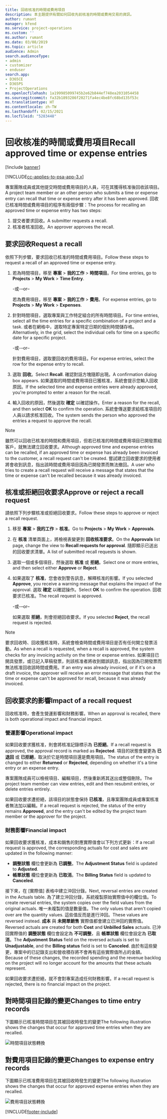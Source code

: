 ```yaml
---
title: 回收核准的時間或費用項目
description: 本主題提供有關如何回收先前核准的時間或費用交易的資訊。
author: rumant
manager: kfend
ms.service: project-operations
ms.custom: ''
ms.author: rumant
ms.date: 03/08/2019
ms.topic: article
audience: Admin
search.audienceType:
- admin
- customizer
- enduser
search.app:
- D365CE
- D365PS
- ProjectOperations
ms.openlocfilehash: 1a199985099745b2e62b844ef748ea2031054458
ms.sourcegitcommit: fa32b1893286f20271fa4ec4be8fc68bd135f53c
ms.translationtype: HT
ms.contentlocale: zh-TW
ms.lasthandoff: 02/15/2021
ms.locfileid: "5283448"
---
```

# <a name="recall-approved-time-or-expense-entries"></a><span data-ttu-id="45ff1-103">回收核准的時間或費用項目</span><span class="sxs-lookup"><span data-stu-id="45ff1-103">Recall approved time or expense entries</span></span>

[!include [banner](../includes/psa-now-project-operations.md)]

[!INCLUDE[cc-applies-to-psa-app-3.x](../includes/cc-applies-to-psa-app-3x.md)]

<span data-ttu-id="45ff1-104">專案團隊成員或其他提交時間或費用項目的人員，可在其獲得核准後回收該項目。</span><span class="sxs-lookup"><span data-stu-id="45ff1-104">A project team member or an other person who submits a time or expense entry can recall that time or expense entry after it has been approved.</span></span> <span data-ttu-id="45ff1-105">回收已核准時間或費用項目的程序有兩個步驟：</span><span class="sxs-lookup"><span data-stu-id="45ff1-105">The process for recalling an approved time or expense entry has two steps:</span></span>

1. <span data-ttu-id="45ff1-106">提交者要求回收。</span><span class="sxs-lookup"><span data-stu-id="45ff1-106">A submitter requests a recall.</span></span>
2. <span data-ttu-id="45ff1-107">核准者核准回收。</span><span class="sxs-lookup"><span data-stu-id="45ff1-107">An approver approves the recall.</span></span>

## <a name="request-a-recall"></a><span data-ttu-id="45ff1-108">要求回收</span><span class="sxs-lookup"><span data-stu-id="45ff1-108">Request a recall</span></span>

<span data-ttu-id="45ff1-109">依照下列步驟，要求回收已核准的時間或費用項目。</span><span class="sxs-lookup"><span data-stu-id="45ff1-109">Follow these steps to request a recall of an approved time or expense entry.</span></span>

1. <span data-ttu-id="45ff1-110">若為時間項目，移至 **專案** \> **我的工作** \> **時間項目**。</span><span class="sxs-lookup"><span data-stu-id="45ff1-110">For time entries, go to **Projects** \> **My Work** \> **Time Entry**.</span></span>

    <span data-ttu-id="45ff1-111">-或-</span><span class="sxs-lookup"><span data-stu-id="45ff1-111">–or–</span></span>

    <span data-ttu-id="45ff1-112">若為費用項目，移至 **專案** \> **我的工作** \> **費用**。</span><span class="sxs-lookup"><span data-stu-id="45ff1-112">For expense entries, go to **Projects** \> **My Work** \> **Expenses**.</span></span>

2. <span data-ttu-id="45ff1-113">針對時間項目，選取專案與工作特定組合的所有時間項目。</span><span class="sxs-lookup"><span data-stu-id="45ff1-113">For time entries, select all the time entries for a specific combination of a project and a task.</span></span> <span data-ttu-id="45ff1-114">或者在網格中，選取特定專案特定日期的個別時間儲存格。</span><span class="sxs-lookup"><span data-stu-id="45ff1-114">Alternatively, in the grid, select the individual cells for time on a specific date for a specific project.</span></span>

    <span data-ttu-id="45ff1-115">-或-</span><span class="sxs-lookup"><span data-stu-id="45ff1-115">–or–</span></span>

    <span data-ttu-id="45ff1-116">針對費用項目，選取要回收的費用項目。</span><span class="sxs-lookup"><span data-stu-id="45ff1-116">For expense entries, select the row for the expense entry to recall.</span></span>

3. <span data-ttu-id="45ff1-117">選取 **回收**。</span><span class="sxs-lookup"><span data-stu-id="45ff1-117">Select **Recall**.</span></span> <span data-ttu-id="45ff1-118">確認對話方塊隨即出現。</span><span class="sxs-lookup"><span data-stu-id="45ff1-118">A confirmation dialog box appears.</span></span> <span data-ttu-id="45ff1-119">如果選取的時間或費用項目已獲核准，系統會提示您輸入回收原因。</span><span class="sxs-lookup"><span data-stu-id="45ff1-119">If the selected time and expense entries were already approved, you're prompted to enter a reason for the recall.</span></span>
4. <span data-ttu-id="45ff1-120">輸入回收的原因，然後選取 **確定** 以確認操作。</span><span class="sxs-lookup"><span data-stu-id="45ff1-120">Enter a reason for the recall, and then select **OK** to confirm the operation.</span></span> <span data-ttu-id="45ff1-121">系統會傳送要求給核准項目的人員以請求核准回收。</span><span class="sxs-lookup"><span data-stu-id="45ff1-121">The system sends the person who approved the entries a request to approve the recall.</span></span>

> [!NOTE]
> <span data-ttu-id="45ff1-122">雖然可以回收已核准的時間和費用項目，但若已核准的時間或費用項目已開發票給客戶，就無法建立回收要求。</span><span class="sxs-lookup"><span data-stu-id="45ff1-122">Although approved time and expense entries can be recalled, if an approved time or expense has already been invoiced to the customer, a recall request can't be created.</span></span> <span data-ttu-id="45ff1-123">嘗試建立回收要求的使用者將會收到訊息，指出該時間或費用項目因為已開發票而無法撤回。</span><span class="sxs-lookup"><span data-stu-id="45ff1-123">A user who tries to create a recall request will receive a message that states that the time or expense can't be recalled because it was already invoiced.</span></span>

## <a name="approve-or-reject-a-recall-request"></a><span data-ttu-id="45ff1-124">核准或拒絕回收要求</span><span class="sxs-lookup"><span data-stu-id="45ff1-124">Approve or reject a recall request</span></span>

<span data-ttu-id="45ff1-125">請依照下列步驟核准或拒絕回收要求。</span><span class="sxs-lookup"><span data-stu-id="45ff1-125">Follow these steps to approve or reject a recall request.</span></span>

1. <span data-ttu-id="45ff1-126">移至 **專案** \> **我的工作** \> **核准**。</span><span class="sxs-lookup"><span data-stu-id="45ff1-126">Go to **Projects** \> **My Work** \> **Approvals**.</span></span>
2. <span data-ttu-id="45ff1-127">在 **核准** 清單頁面上，將檢視表變更到 **回收核准要求**。</span><span class="sxs-lookup"><span data-stu-id="45ff1-127">On the **Approvals** list page, change the view to **Recall requests for approval**.</span></span> <span data-ttu-id="45ff1-128">隨即顯示已送出的回收要求清單。</span><span class="sxs-lookup"><span data-stu-id="45ff1-128">A list of submitted recall requests is shown.</span></span>
3. <span data-ttu-id="45ff1-129">選取一個或多個項目，然後選取 **核准** 或 **拒絕**。</span><span class="sxs-lookup"><span data-stu-id="45ff1-129">Select one or more entries, and then select either **Approve** or **Reject**.</span></span>
4. <span data-ttu-id="45ff1-130">如果選取了 **核准**，您會收到警告訊息，解釋核准的影響。</span><span class="sxs-lookup"><span data-stu-id="45ff1-130">If you selected **Approve**, you receive a warning message that explains the impact of the approval.</span></span> <span data-ttu-id="45ff1-131">選取 **確定** 以確認操作。</span><span class="sxs-lookup"><span data-stu-id="45ff1-131">Select **OK** to confirm the operation.</span></span> <span data-ttu-id="45ff1-132">回收要求已核准。</span><span class="sxs-lookup"><span data-stu-id="45ff1-132">The recall request is approved.</span></span>

    <span data-ttu-id="45ff1-133">-或-</span><span class="sxs-lookup"><span data-stu-id="45ff1-133">–or–</span></span>

    <span data-ttu-id="45ff1-134">如果選取 **拒絕**，則會拒絕回收要求。</span><span class="sxs-lookup"><span data-stu-id="45ff1-134">If you selected **Reject**, the recall request is rejected.</span></span>

> [!NOTE]
> <span data-ttu-id="45ff1-135">要求回收時、回收獲核准時，系統會檢查時間或費用項目是否有任何開立發票活動。</span><span class="sxs-lookup"><span data-stu-id="45ff1-135">As when a recall is requested, when a recall is approved, the system checks for any invoicing activity on the time or expense entries.</span></span> <span data-ttu-id="45ff1-136">如果項目已開具發票，或已記入草稿發票，則該核准者將收到錯誤訊息，指出因為已開發票而無法核准回收該時間或費用。</span><span class="sxs-lookup"><span data-stu-id="45ff1-136">If an entry was already invoiced, or if it's on a draft invoice, the approver will receive an error message that states that the time or expense can't be approved for recall, because it was already invoiced.</span></span>

## <a name="impact-of-a-recall-request"></a><span data-ttu-id="45ff1-137">回收要求的影響</span><span class="sxs-lookup"><span data-stu-id="45ff1-137">Impact of a recall request</span></span>

<span data-ttu-id="45ff1-138">回收核准時，會產生營運影響和財務影響。</span><span class="sxs-lookup"><span data-stu-id="45ff1-138">When an approval is recalled, there is both operational impact and financial impact.</span></span>

### <a name="operational-impact"></a><span data-ttu-id="45ff1-139">營運影響</span><span class="sxs-lookup"><span data-stu-id="45ff1-139">Operational impact</span></span>

<span data-ttu-id="45ff1-140">如果回收要求獲核准，則會將核准記錄標示為 **已拒絕**。</span><span class="sxs-lookup"><span data-stu-id="45ff1-140">If a recall request is approved, the approval record is marked as **Rejected**.</span></span> <span data-ttu-id="45ff1-141">項目的狀態會變更為 **已退回** 或 **已拒絕**，取決於它是時間項目還是費用項目。</span><span class="sxs-lookup"><span data-stu-id="45ff1-141">The status of the entry is changed to either **Returned** or **Rejected**, depending on whether it's a time entry or an expense entry.</span></span>

<span data-ttu-id="45ff1-142">專案團隊成員可以檢視項目、編輯項目，然後重新將其送出或整個刪除。</span><span class="sxs-lookup"><span data-stu-id="45ff1-142">The project team member can view entries, edit and then resubmit entries, or delete entries entirely.</span></span>

<span data-ttu-id="45ff1-143">如果回收要求遭拒絕，該項目的狀態會保持 **已核准**，且專案團隊成員或專案核准者無法加以編輯。</span><span class="sxs-lookup"><span data-stu-id="45ff1-143">If a recall request is rejected, the status of the entry remains **Approved**, and the entry can't be edited by the project team member or the approver for the project.</span></span>

### <a name="financial-impact"></a><span data-ttu-id="45ff1-144">財務影響</span><span class="sxs-lookup"><span data-stu-id="45ff1-144">Financial impact</span></span>

<span data-ttu-id="45ff1-145">如果回收要求獲核准，成本和銷售的對應實際值會以下列方式更新：</span><span class="sxs-lookup"><span data-stu-id="45ff1-145">If a recall request is approved, the corresponding actuals for cost and sales are updated in the following manner:</span></span>

- <span data-ttu-id="45ff1-146">**調整狀態** 欄位會更新為 **已調整**。</span><span class="sxs-lookup"><span data-stu-id="45ff1-146">The **Adjustment Status** field is updated to **Adjusted**.</span></span>
- <span data-ttu-id="45ff1-147">**帳單狀態** 欄位會更新為 **已取消**。</span><span class="sxs-lookup"><span data-stu-id="45ff1-147">The **Billing Status** field is updated to **Canceled**.</span></span>

<span data-ttu-id="45ff1-148">接下來，在 [實際值] 表格中建立沖回分錄。</span><span class="sxs-lookup"><span data-stu-id="45ff1-148">Next, reversal entries are created in the Actuals table.</span></span> <span data-ttu-id="45ff1-149">為了建立沖回分錄，系統複製原始實際值中的欄位值。</span><span class="sxs-lookup"><span data-stu-id="45ff1-149">To create reversal entries, the system copies over the field values from the original actuals.</span></span> <span data-ttu-id="45ff1-150">唯一未複製的值是數量值。</span><span class="sxs-lookup"><span data-stu-id="45ff1-150">The only values that aren't copied over are the quantity values.</span></span> <span data-ttu-id="45ff1-151">這些值反而是進行沖回。</span><span class="sxs-lookup"><span data-stu-id="45ff1-151">These values are reversed instead.</span></span> <span data-ttu-id="45ff1-152">**成本** 與 **未開單銷售** 實際值都會建立已沖回的實際值。</span><span class="sxs-lookup"><span data-stu-id="45ff1-152">Reversed actuals are created for both **Cost** and **Unbilled Sales** actuals.</span></span> <span data-ttu-id="45ff1-153">已沖回實際值的 **調整狀態** 欄位會設定為 **不可調整**，且 **帳單狀態** 欄位會設定為 **已取消**。</span><span class="sxs-lookup"><span data-stu-id="45ff1-153">The **Adjustment Status** field on the reversed actuals is set to **Unadjustable**, and the **Billing status** field is set to **Canceled**.</span></span> <span data-ttu-id="45ff1-154">由於有這些變更，專案中的已記錄支出和營收積存將不會再有這些實際值所占的金額。</span><span class="sxs-lookup"><span data-stu-id="45ff1-154">Because of these changes, the recorded spending and the revenue backlog on the project will no longer account for the amounts that these actuals represent.</span></span>

<span data-ttu-id="45ff1-155">如果回收要求遭拒絕，就不會對專案造成任何財務影響。</span><span class="sxs-lookup"><span data-stu-id="45ff1-155">If a recall request is rejected, there is no financial impact on the project.</span></span>

## <a name="changes-to-time-entry-records"></a><span data-ttu-id="45ff1-156">對時間項目記錄的變更</span><span class="sxs-lookup"><span data-stu-id="45ff1-156">Changes to time entry records</span></span>

<span data-ttu-id="45ff1-157">下圖顯示已核准時間項目在其被回收時發生的變更</span><span class="sxs-lookup"><span data-stu-id="45ff1-157">The following illustration shows the changes that occur for approved time entries when they are recalled.</span></span>

![時間項目狀態轉換](media/TimeEntryStateTransitions.png)

## <a name="changes-to-expense-entry-records"></a><span data-ttu-id="45ff1-159">對費用項目記錄的變更</span><span class="sxs-lookup"><span data-stu-id="45ff1-159">Changes to expense entry records</span></span>

<span data-ttu-id="45ff1-160">下圖顯示已核准費用項目在其被回收時發生的變更</span><span class="sxs-lookup"><span data-stu-id="45ff1-160">The following illustration shows the changes that occur for approved expense entries when they are recalled.</span></span>

![費用項目狀態轉換](media/ExpenseEntryStateTransitions.png)


[!INCLUDE[footer-include](../includes/footer-banner.md)]